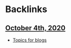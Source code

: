 
# Backlinks
## [October 4th, 2020](<October 4th, 2020.md>)
- [Topics for blogs](<Topics for blogs.md>)

